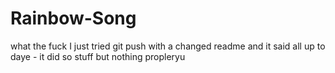 # Rainbow-Song

what the fuck I just tried git push with a changed readme and it said all up to daye - it did so stuff but nothing propleryu
